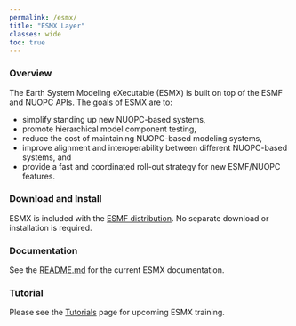 ```yaml
---
permalink: /esmx/
title: "ESMX Layer"
classes: wide
toc: true
---
```


### Overview

The Earth System Modeling eXecutable (ESMX) is built on top of the ESMF and NUOPC APIs. The goals of ESMX are to:
- simplify standing up new NUOPC-based systems,
- promote hierarchical model component testing, 
- reduce the cost of maintaining NUOPC-based modeling systems, 
- improve alignment and interoperability between different NUOPC-based systems, and
- provide a fast and coordinated roll-out strategy for new ESMF/NUOPC features.

### Download and Install

ESMX is included with the [ESMF distribution](/download/).
No separate download or installation is required.

### Documentation

See the [README.md](https://github.com/esmf-org/esmf/tree/develop/src/addon/ESMX#esmx) for the current ESMX documentation.

### Tutorial

Please see the [Tutorials](/tutorials/) page for upcoming ESMX training.
